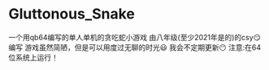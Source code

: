 # Gluttonous_Snake
一个用qb64编写的单人单机的贪吃蛇小游戏
由八年级(至少2021年是的)的csy😏编写
游戏虽然简陋，但是可以用度过无聊的时光😃
我会不定期更新😶
注意:在64位系统上运行！

